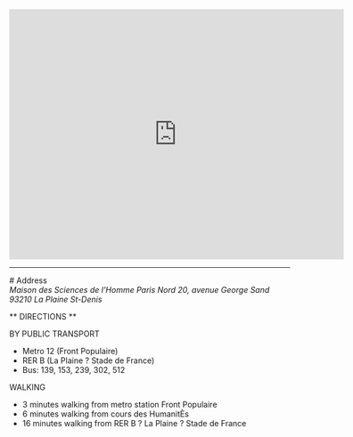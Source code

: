 <div class="row">
<div class="text-center">
  <iframe src="https://www.google.com/maps/embed/v1/place?key=AIzaSyAdWbm2DytayTodjiN4YEZfgdtpLIG-wj4&q=MSH Paris Nord" width="600" height="450" frameborder="0" style="border:0" allowfullscreen></iframe>
</div>
</div>

<hr/>

<span id="address"/>
# Address

<address>
Maison des Sciences de l'Homme Paris Nord 
20, avenue George Sand
93210 La Plaine St-Denis
</address>

** DIRECTIONS **

BY PUBLIC TRANSPORT

- Metro 12 (Front Populaire)
- RER B (La Plaine ? Stade de France)
- Bus: 139, 153, 239, 302, 512

WALKING

- 3 minutes walking from metro station Front Populaire
- 6 minutes walking from cours des HumanitÈs
- 16 minutes walking from RER B ? La Plaine ? Stade de France
